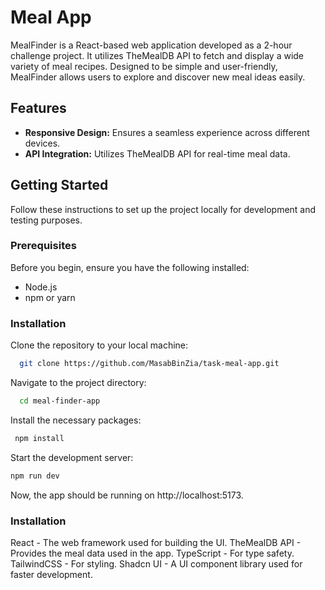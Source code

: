 # Meal App

MealFinder is a React-based web application developed as a 2-hour challenge project. It utilizes TheMealDB API to fetch and display a wide variety of meal recipes. Designed to be simple and user-friendly, MealFinder allows users to explore and discover new meal ideas easily.

## Features
- **Responsive Design:** Ensures a seamless experience across different devices.
- **API Integration:** Utilizes TheMealDB API for real-time meal data.

## Getting Started

Follow these instructions to set up the project locally for development and testing purposes.

### Prerequisites

Before you begin, ensure you have the following installed:
- Node.js
- npm or yarn

### Installation

 Clone the repository to your local machine:
 ```sh
   git clone https://github.com/MasabBinZia/task-meal-app.git
   ```

   

Navigate to the project directory:
```sh
  cd meal-finder-app
```

Install the necessary packages:

```sh
 npm install
```

Start the development server:
```sh
npm run dev
```

Now, the app should be running on http://localhost:5173.

### Installation
React - The web framework used for building the UI.
TheMealDB API - Provides the meal data used in the app.
TypeScript - For type safety.
TailwindCSS - For styling.
Shadcn UI - A UI component library used for faster development.
